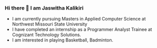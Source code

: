 ### Hi there 👋 I am Jaswitha Kalikiri
- I am currently pursuing Masters in Applied Computer Science at Northwest Missouri State University<br>
- I have completed an internship as a Programmer Analyst Trainee at Cognizant Technology Solutions.<br>
- I am interested in playing Basketball, Badminton.
  

